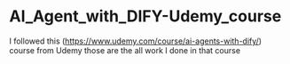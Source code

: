 # AI_Agent_with_DIFY-Udemy_course
I followed this (https://www.udemy.com/course/ai-agents-with-dify/) course from Udemy those are the all work I done in that course
